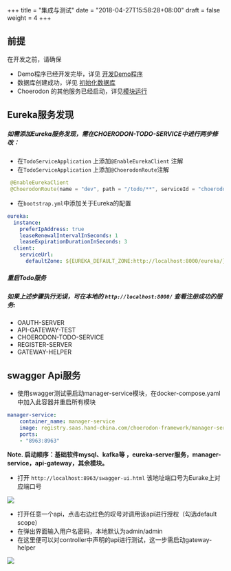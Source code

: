 +++
title = "集成与测试"
date = "2018-04-27T15:58:28+08:00"
draft = false
weight = 4
+++

## 前提

在开发之前，请确保

* Demo程序已经开发完毕，详见 [开发Demo程序](../../demo/)
* 数据库创建成功，详见 [初始化数据库](../init/)
* Choerodon 的其他服务已经启动，详见[模块运行](../run/)

## Eureka服务发现

##### 如需添加Eureka服务发现，需在CHOERODON-TODO-SERVICE中进行两步修改：

* 在`TodoServiceApplication` 上添加`@EnableEurekaClient` 注解
* 在`TodoServiceApplication` 上添加`@ChoerodonRoute`注解

```java
 @EnableEurekaClient
 @ChoerodonRoute(name = "dev", path = "/todo/**", serviceId = "choerodon-todo-service")
```
* 在`bootstrap.yml`中添加关于Eureka的配置

```yaml
eureka:
  instance:
    preferIpAddress: true
    leaseRenewalIntervalInSeconds: 1
    leaseExpirationDurationInSeconds: 3
  client:
    serviceUrl:
      defaultZone: ${EUREKA_DEFAULT_ZONE:http://localhost:8000/eureka/}
```
##### 重启Todo服务
##### 如果上述步骤执行无误，可在本地的 `http://localhost:8000/` 查看注册成功的服务:

*  OAUTH-SERVER
*  API-GATEWAY-TEST
*  CHOERODON-TODO-SERVICE
*  REGISTER-SERVER
*  GATEWAY-HELPER

## swagger Api服务
* 使用swagger测试需启动manager-service模块，在docker-compose.yaml中加入此容器并重启所有模块

```yaml
manager-service:
    container_name: manager-service
    image: registry.saas.hand-china.com/choerodon-framework/manager-service:0.1.0
    ports:
    - "8963:8963"
```

**Note. 启动顺序：基础软件mysql、kafka等 ，eureka-server服务，manager-service，api-gateway，其余模块。**

- 打开 `http://localhost:8963/swagger-ui.html` 该地址端口号为Eurake上对应端口号

![](/docs/development-guide/backend/intergration/images/swaggerTest1.png)

* 打开任意一个api，点击右边红色的叹号对调用该api进行授权（勾选default scope）
* 在弹出界面输入用户名密码，本地默认为admin/admin
* 在这里便可以对controller中声明的api进行测试，这一步需启动gateway-helper

![](/docs/development-guide/backend/intergration/images/swaggerTest4.png)